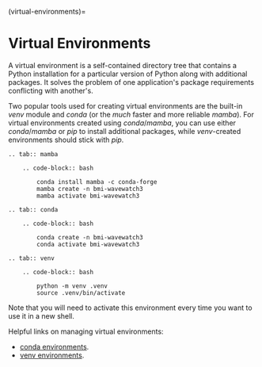 (virtual-environments)=

# Virtual Environments

A virtual environment is a self-contained directory tree that contains a Python
installation for a particular version of Python along with additional packages.
It solves the problem of one application's package requirements conflicting with
another's.

Two popular tools used for creating virtual environments are the built-in *venv*
module and *conda* (or the *much* faster and more reliable *mamba*). For virtual
environments created using *conda*/*mamba*, you can use either *conda*/*mamba* or
*pip* to install additional packages, while *venv*-created environments
should stick with *pip*.

```{eval-rst}
.. tab:: mamba

    .. code-block:: bash

        conda install mamba -c conda-forge
        mamba create -n bmi-wavewatch3
        mamba activate bmi-wavewatch3
```

```{eval-rst}
.. tab:: conda

    .. code-block:: bash

        conda create -n bmi-wavewatch3
        conda activate bmi-wavewatch3
```

```{eval-rst}
.. tab:: venv

    .. code-block:: bash

        python -m venv .venv
        source .venv/bin/activate
```

Note that you will need to activate this environment every time you want to use it in
a new shell.

Helpful links on managing virtual environments:

- [conda environments](https://conda.io/projects/conda/en/latest/user-guide/tasks/manage-environments.html#creating-an-environment-with-commands).
- [venv environments](https://docs.python.org/3/tutorial/venv.html).
